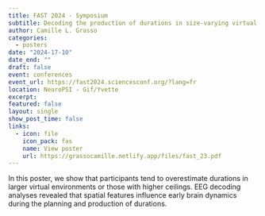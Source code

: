 ```yaml
---
title: FAST 2024 - Symposium 
subtitle: Decoding the production of durations in size-varying virtual environments
author: Camille L. Grasso 
categories:
  - posters
date: "2024-17-10"
date_end: ""
draft: false
event: conferences
event_url: https://fast2024.sciencesconf.org/?lang=fr
location: NeuroPSI - Gif/Yvette
excerpt: 
featured: false
layout: single
show_post_time: false
links:
  - icon: file
    icon_pack: fas
    name: View poster
    url: https://grassocamille.netlify.app/files/fast_23.pdf
---
```


In this poster, we show that participants tend to overestimate durations in larger virtual environments or those with higher ceilings. EEG decoding analyses revealed that spatial features influence early brain dynamics during the planning and production of durations.
